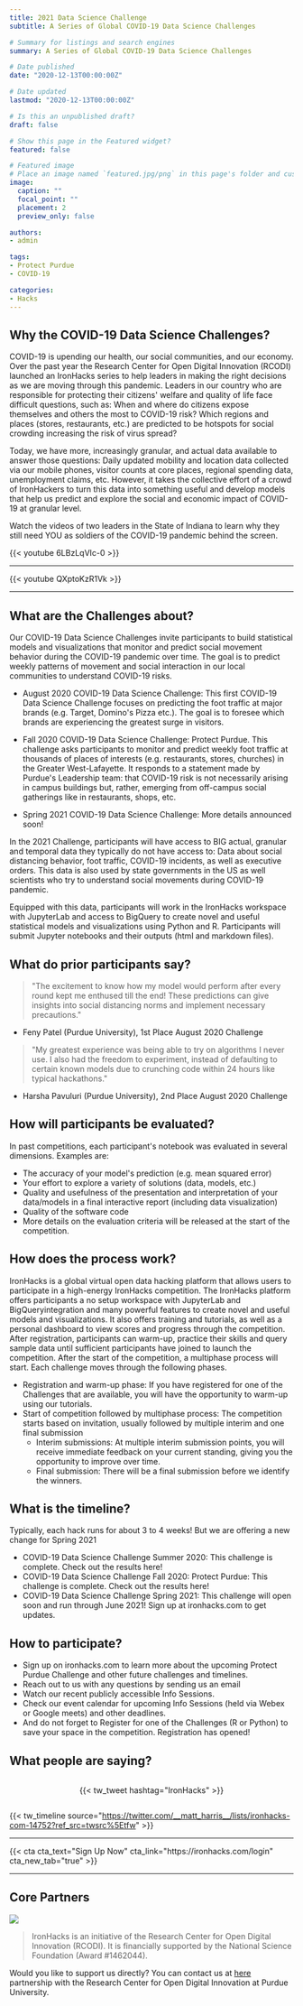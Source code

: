 ```yaml
---
title: 2021 Data Science Challenge
subtitle: A Series of Global COVID-19 Data Science Challenges

# Summary for listings and search engines
summary: A Series of Global COVID-19 Data Science Challenges

# Date published
date: "2020-12-13T00:00:00Z"

# Date updated
lastmod: "2020-12-13T00:00:00Z"

# Is this an unpublished draft?
draft: false

# Show this page in the Featured widget?
featured: false

# Featured image
# Place an image named `featured.jpg/png` in this page's folder and customize its options here.
image:
  caption: ""
  focal_point: ""
  placement: 2
  preview_only: false

authors:
- admin

tags:
- Protect Purdue
- COVID-19

categories:
- Hacks
---
```


## Why the COVID-19 Data Science Challenges?

COVID-19 is upending our health, our social communities, and our economy. Over the past year the Research Center for Open Digital Innovation (RCODI) launched an IronHacks series to help leaders in making the right decisions as we are moving through this pandemic. Leaders in our country who are responsible for protecting their citizens' welfare and quality of life face difficult questions, such as: When and where do citizens expose themselves and others the most to COVID-19 risk? Which regions and places (stores, restaurants, etc.) are predicted to be hotspots for social crowding increasing the risk of virus spread?

Today, we have more, increasingly granular, and actual data available to answer those questions: Daily updated mobility and location data collected via our mobile phones, visitor counts at core places, regional spending data, unemployment claims, etc. However, it takes the collective effort of a crowd of IronHackers to turn this data into something useful and develop models that help us predict and explore the social and economic impact of COVID-19 at granular level.

Watch the videos of two leaders in the State of Indiana to learn why they still need YOU as soldiers of the COVID-19 pandemic behind the screen.

{{< youtube 6LBzLqVIc-0 >}}

---

{{< youtube QXptoKzR1Vk >}}

---

## What are the Challenges about?

Our COVID-19 Data Science Challenges invite participants to build statistical models and visualizations that monitor and predict social movement behavior during the COVID-19 pandemic over time. The goal is to predict weekly patterns of movement and social interaction in our local communities to understand COVID-19 risks.

- August 2020 COVID-19 Data Science Challenge: This first COVID-19 Data Science Challenge focuses on predicting the foot traffic at major brands (e.g. Target, Domino's Pizza etc.). The goal is to foresee which brands are experiencing the greatest surge in visitors.

- Fall 2020 COVID-19 Data Science Challenge: Protect Purdue. This challenge asks participants to monitor and predict weekly foot traffic at thousands of places of interests (e.g. restaurants, stores, churches) in the Greater West-Lafayette. It responds to a statement made by Purdue's Leadership team: that COVID-19 risk is not necessarily arising in campus buildings but, rather, emerging from off-campus social gatherings like in restaurants, shops, etc.

- Spring 2021 COVID-19 Data Science Challenge: More details announced soon!

In the 2021 Challenge, participants will have access to BIG actual, granular and temporal data they typically do not have access to: Data about social distancing behavior, foot traffic, COVID-19 incidents, as well as executive orders. This data is also used by state governments in the US as well scientists who try to understand social movements during COVID-19 pandemic.

Equipped with this data, participants will work in the IronHacks workspace with JupyterLab and access to BigQuery to create novel and useful statistical models and visualizations using Python and R. Participants will submit Jupyter notebooks and their outputs (html and markdown files).

## What do prior participants say?

> "The excitement to know how my model would perform after every round kept me enthused till the end! These predictions can give insights into social distancing norms and implement necessary precautions."

- Feny Patel (Purdue University), 1st Place August 2020 Challenge

> "My greatest experience was being able to try on algorithms I never use. I also had the freedom to experiment, instead of defaulting to certain known models due to crunching code within 24 hours like typical hackathons."

- Harsha Pavuluri (Purdue University), 2nd Place August 2020 Challenge


## How will participants be evaluated?

In past competitions, each participant's notebook was evaluated in several dimensions. Examples are:

- The accuracy of your model's prediction (e.g. mean squared error)
- Your effort to explore a variety of solutions (data, models, etc.)
- Quality and usefulness of the presentation and interpretation of your data/models in a final interactive report (including data visualization)
- Quality of the software code
- More details on the evaluation criteria will be released at the start of the competition.

## How does the process work?

IronHacks is a global virtual open data hacking platform that allows users to participate in a high-energy IronHacks competition. The IronHacks platform offers participants a no setup workspace with JupyterLab and BigQueryintegration and many powerful features to create novel and useful models and visualizations. It also offers training and tutorials, as well as a personal dashboard to view scores and progress through the competition. After registration, participants can warm-up, practice their skills and query sample data until sufficient participants have joined to launch the competition. After the start of the competition, a multiphase process will start. Each challenge moves through the following phases.

- Registration and warm-up phase: If you have registered for one of the Challenges that are available, you will have the opportunity to warm-up using our tutorials.
- Start of competition followed by multiphase process: The competition starts based on invitation, usually followed by multiple interim and one final submission
  - Interim submissions: At multiple interim submission points, you will receive immediate feedback on your current standing, giving you the opportunity to improve over time.
  - Final submission: There will be a final submission before we identify the winners.


## What is the timeline?

Typically, each hack runs for about 3 to 4 weeks! But we are offering a new change for Spring 2021

- COVID-19 Data Science Challenge Summer 2020: This challenge is complete. Check out the results here!
- COVID-19 Data Science Challenge Fall 2020: Protect Purdue: This challenge is complete. Check out the results here!
- COVID-19 Data Science Challenge Spring 2021: This challenge will open soon and run through June 2021! Sign up at ironhacks.com to get updates.

## How to participate?

- Sign up on ironhacks.com to learn more about the upcoming Protect Purdue Challenge and other future challenges and timelines.
- Reach out to us with any questions by sending us an email
- Watch our recent publicly accessible Info Sessions.
- Check our event calendar for upcoming Info Sessions (held via Webex or Google meets) and other deadlines.
- And do not forget to Register for one of the Challenges (R or Python) to save your space in the competition. Registration has opened!

## What people are saying?

<div style="display:flex; justify-content: center; padding: 1em 0">
  {{< tw_tweet hashtag="IronHacks" >}}
</div>

{{< tw_timeline source="https://twitter.com/__matt_harris__/lists/ironhacks-com-14752?ref_src=twsrc%5Etfw" >}}

---

<div class="center">
  {{< cta cta_text="Sign Up Now" cta_link="https://ironhacks.com/login" cta_new_tab="true" >}}
</div>

---

## Core Partners

![](./ironhacks-partners-2020.jpg)

> IronHacks is an initiative of the Research Center for Open Digital Innovation (RCODI).
  It is financially supported by the National Science Foundation (Award #1462044).

Would you like to support us directly? You can contact us at [here](mailto:c562462b.groups.purdue.edu@amer.teams.ms) partnership with the Research Center for Open Digital Innovation at Purdue University.
